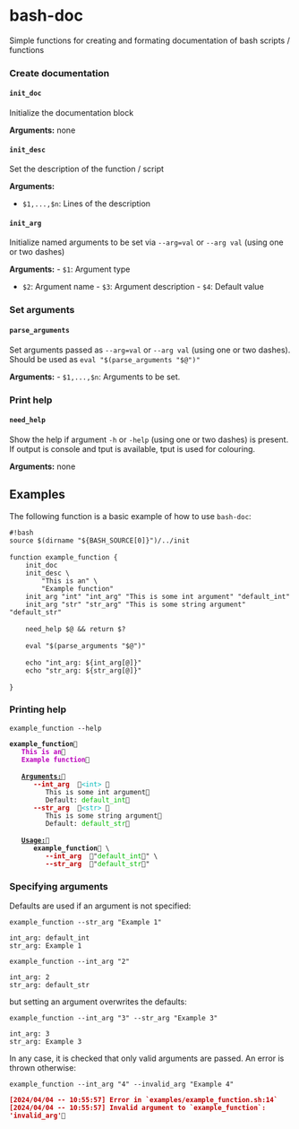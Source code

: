bash-doc
================

Simple functions for creating and formating documentation of bash
scripts / functions

### Create documentation

#### `init_doc`

Initialize the documentation block

**Arguments:** none

#### `init_desc`

Set the description of the function / script

**Arguments:**

- `$1,...,$n`: Lines of the description

#### `init_arg`

Initialize named arguments to be set via `--arg=val` or `--arg val`
(using one or two dashes)

**Arguments:** - `$1`: Argument type  
- `$2`: Argument name - `$3`: Argument description - `$4`: Default value

### Set arguments

#### `parse_arguments`

Set arguments passed as `--arg=val` or `--arg val` (using one or two
dashes). Should be used as `eval "$(parse_arguments "$@")"`

**Arguments:** - `$1,...,$n`: Arguments to be set.

### Print help

#### `need_help`

Show the help if argument `-h` or `-help` (using one or two dashes) is
present. If output is console and tput is available, tput is used for
colouring.

**Arguments:** none

## Examples

The following function is a basic example of how to use `bash-doc`:

<pre class="r-output"><code>#!bash</code>
<code>source $(dirname "${BASH_SOURCE[0]}")/../init</code>
<code></code>
<code>function example_function {</code>
<code>    init_doc</code>
<code>    init_desc \</code>
<code>        "This is an" \</code>
<code>        "Example function"</code>
<code>    init_arg "int" "int_arg" "This is some int argument" "default_int"</code>
<code>    init_arg "str" "str_arg" "This is some string argument" "default_str"</code>
<code></code>
<code>    need_help $@ &amp;&amp; return $?</code>
<code></code>
<code>    eval "$(parse_arguments "$@")"</code>
<code></code>
<code>    echo "int_arg: ${int_arg[@]}"</code>
<code>    echo "str_arg: ${str_arg[@]}"</code>
<code></code>
<code>}</code></pre>

### Printing help

<pre class="r-output"><code>example_function --help</code></pre>
<pre class="r-output"><code><span style='font-weight: bold;'>example_function</span>   </code>
<code>   <span style='color: #BB00BB; font-weight: bold;'>This is an</span></code>
<code>   <span style='color: #BB00BB; font-weight: bold;'>Example function</span></code>
<code></code>
<code>   <span style='font-weight: bold; text-decoration: underline;'>Arguments:</span>      </code>
<code>      <span style='color: #BB0000; font-weight: bold;'>--int_arg  </span><span style='color: #00BBBB;'>&lt;int&gt; </span></code>
<code>         This is some int argument</code>
<code>         Default: <span style='color: #00BB00;'>default_int</span></code>
<code>      <span style='color: #BB0000; font-weight: bold;'>--str_arg  </span><span style='color: #00BBBB;'>&lt;str&gt; </span></code>
<code>         This is some string argument</code>
<code>         Default: <span style='color: #00BB00;'>default_str</span></code>
<code></code>
<code>   <span style='font-weight: bold; text-decoration: underline;'>Usage:</span>      </code>
<code>      <span style='font-weight: bold;'>example_function</span> \</code>
<code>         <span style='color: #BB0000; font-weight: bold;'>--int_arg  </span>"<span style='color: #00BB00;'>default_int</span>" \</code>
<code>         <span style='color: #BB0000; font-weight: bold;'>--str_arg  </span>"<span style='color: #00BB00;'>default_str</span>"</code></pre>

### Specifying arguments

Defaults are used if an argument is not specified:

<pre class="r-output"><code>example_function --str_arg "Example 1"</code></pre>
<pre class="r-output"><code>int_arg: default_int</code>
<code>str_arg: Example 1</code></pre>
<pre class="r-output"><code>example_function --int_arg "2"</code></pre>
<pre class="r-output"><code>int_arg: 2</code>
<code>str_arg: default_str</code></pre>

but setting an argument overwrites the defaults:

<pre class="r-output"><code>example_function --int_arg "3" --str_arg "Example 3"</code></pre>
<pre class="r-output"><code>int_arg: 3</code>
<code>str_arg: Example 3</code></pre>

In any case, it is checked that only valid arguments are passed. An
error is thrown otherwise:

<pre class="r-output"><code>example_function --int_arg "4" --invalid_arg "Example 4"</code></pre>
<pre class="r-output"><code><span style='color: #BB0000; font-weight: bold;'>[2024/04/04 -- 10:55:57] Error in `examples/example_function.sh:14`</span></code>
<code><span style='color: #BB0000; font-weight: bold;'>[2024/04/04 -- 10:55:57] Invalid argument to `example_function`: 'invalid_arg'</span></code></pre>
